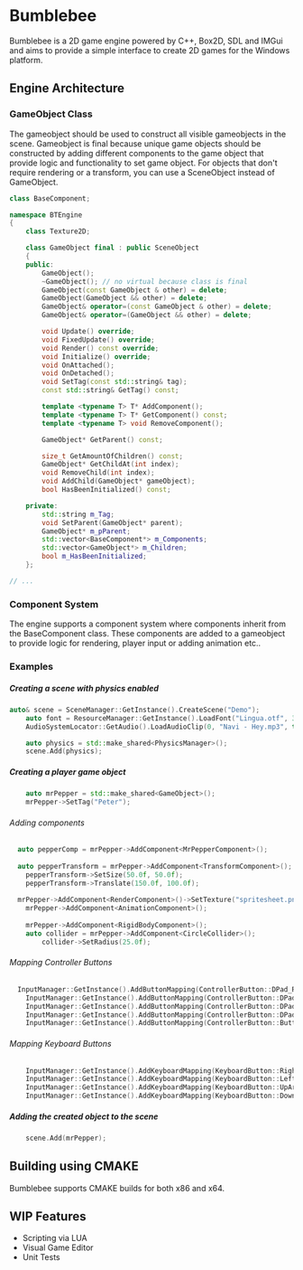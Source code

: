 # Bumblebee
Bumblebee is a 2D game engine powered by C++, Box2D, SDL and IMGui and aims to provide a simple interface to create 2D games for the Windows platform.

## Engine Architecture
### GameObject Class
The gameobject should be used to construct all visible gameobjects in the scene. Gameobject is final because unique game objects should be constructed
by adding different components to the game object that provide logic and functionality to set game object.
For objects that don't require rendering or a transform, you can use a SceneObject instead of GameObject.

```cpp
class BaseComponent;

namespace BTEngine
{
	class Texture2D;

	class GameObject final : public SceneObject
	{
	public:
		GameObject();
		~GameObject(); // no virtual because class is final
		GameObject(const GameObject & other) = delete;
		GameObject(GameObject && other) = delete;
		GameObject& operator=(const GameObject & other) = delete;
		GameObject& operator=(GameObject && other) = delete;

		void Update() override;
		void FixedUpdate() override;
		void Render() const override;
		void Initialize() override;
		void OnAttached();
		void OnDetached();
		void SetTag(const std::string& tag);
		const std::string& GetTag() const;

		template <typename T> T* AddComponent();
		template <typename T> T* GetComponent() const;
		template <typename T> void RemoveComponent();

		GameObject* GetParent() const;

		size_t GetAmountOfChildren() const;
		GameObject* GetChildAt(int index);
		void RemoveChild(int index);
		void AddChild(GameObject* gameObject);
		bool HasBeenInitialized() const;

	private:
		std::string m_Tag;
		void SetParent(GameObject* parent);
		GameObject* m_pParent;
		std::vector<BaseComponent*> m_Components;
		std::vector<GameObject*> m_Children;
		bool m_HasBeenInitialized;
	};

// ...
```
### Component System
The engine supports a component system where components inherit from the BaseComponent class.
These components are added to a gameobject to provide logic for rendering, player input or adding animation etc..

### Examples
##### Creating a scene with physics enabled
```cpp
auto& scene = SceneManager::GetInstance().CreateScene("Demo");
	auto font = ResourceManager::GetInstance().LoadFont("Lingua.otf", 36);
	AudioSystemLocator::GetAudio().LoadAudioClip(0, "Navi - Hey.mp3", true);

	auto physics = std::make_shared<PhysicsManager>();
	scene.Add(physics);
```
##### Creating a player game object
```cpp
	auto mrPepper = std::make_shared<GameObject>();
	mrPepper->SetTag("Peter");
```
###### Adding components
```cpp
  auto pepperComp = mrPepper->AddComponent<MrPepperComponent>();
	
  auto pepperTransform = mrPepper->AddComponent<TransformComponent>();
	pepperTransform->SetSize(50.0f, 50.0f);
	pepperTransform->Translate(150.0f, 100.0f);
	
  mrPepper->AddComponent<RenderComponent>()->SetTexture("spritesheet.png");
	mrPepper->AddComponent<AnimationComponent>();
  
	mrPepper->AddComponent<RigidBodyComponent>();
	auto collider = mrPepper->AddComponent<CircleCollider>();
		collider->SetRadius(25.0f);
```
###### Mapping Controller Buttons
```cpp
  InputManager::GetInstance().AddButtonMapping(ControllerButton::DPad_Right, std::make_shared<MoveRightCommand>(pepperComp), ButtonBehaviour::Pressed, 0);
	InputManager::GetInstance().AddButtonMapping(ControllerButton::DPad_Left, std::make_shared<MoveLeftCommand>(pepperComp), ButtonBehaviour::Pressed, 0);
	InputManager::GetInstance().AddButtonMapping(ControllerButton::DPad_Up, std::make_shared<MoveUpCommand>(pepperComp), ButtonBehaviour::Pressed, 0);
	InputManager::GetInstance().AddButtonMapping(ControllerButton::DPad_Down, std::make_shared<MoveDownCommand>(pepperComp), ButtonBehaviour::Pressed, 0);
	InputManager::GetInstance().AddButtonMapping(ControllerButton::ButtonA, std::make_shared<PlaySoundCommand>(), ButtonBehaviour::DownThisFrame);
```
###### Mapping Keyboard Buttons
```cpp
	InputManager::GetInstance().AddKeyboardMapping(KeyboardButton::RightArrow, std::make_shared<MoveRightCommand>(pepperComp), ButtonBehaviour::Pressed);
	InputManager::GetInstance().AddKeyboardMapping(KeyboardButton::LeftArrow, std::make_shared<MoveLeftCommand>(pepperComp), ButtonBehaviour::Pressed);
	InputManager::GetInstance().AddKeyboardMapping(KeyboardButton::UpArrow, std::make_shared<MoveUpCommand>(pepperComp), ButtonBehaviour::Pressed);
	InputManager::GetInstance().AddKeyboardMapping(KeyboardButton::DownArrow, std::make_shared<MoveDownCommand>(pepperComp), ButtonBehaviour::Pressed);
```
##### Adding the created object to the scene
```cpp
	scene.Add(mrPepper);
```

## Building using CMAKE

Bumblebee supports CMAKE builds for both x86 and x64.

## WIP Features
- Scripting via LUA
- Visual Game Editor
- Unit Tests
